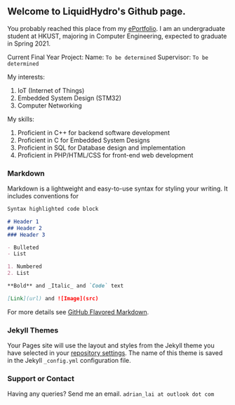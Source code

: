 ## Welcome to LiquidHydro's Github page.

You probably reached this place from my [ePortfolio](https://iam.adrianl.ai). I am an undergraduate student at HKUST, majoring in Computer Engineering, expected to graduate in Spring 2021.

Current Final Year Project:
Name: `To be determined`
Supervisor: `To be determined`

My interests:
1. IoT (Internet of Things)
2. Embedded System Design (STM32)
3. Computer Networking

My skills:
1. Proficient in C++ for backend software development
2. Proficient in C for Embedded System Designs
2. Proficient in SQL for Database design and implementation
3. Proficient in PHP/HTML/CSS for front-end web development

### Markdown

Markdown is a lightweight and easy-to-use syntax for styling your writing. It includes conventions for

```markdown
Syntax highlighted code block

# Header 1
## Header 2
### Header 3

- Bulleted
- List

1. Numbered
2. List

**Bold** and _Italic_ and `Code` text

[Link](url) and ![Image](src)
```

For more details see [GitHub Flavored Markdown](https://guides.github.com/features/mastering-markdown/).

### Jekyll Themes

Your Pages site will use the layout and styles from the Jekyll theme you have selected in your [repository settings](https://github.com/LiquidHydroHK/liquidhydrohk.github.com/settings). The name of this theme is saved in the Jekyll `_config.yml` configuration file.

### Support or Contact

Having any queries? Send me an email. `adrian_lai at outlook dot com`
